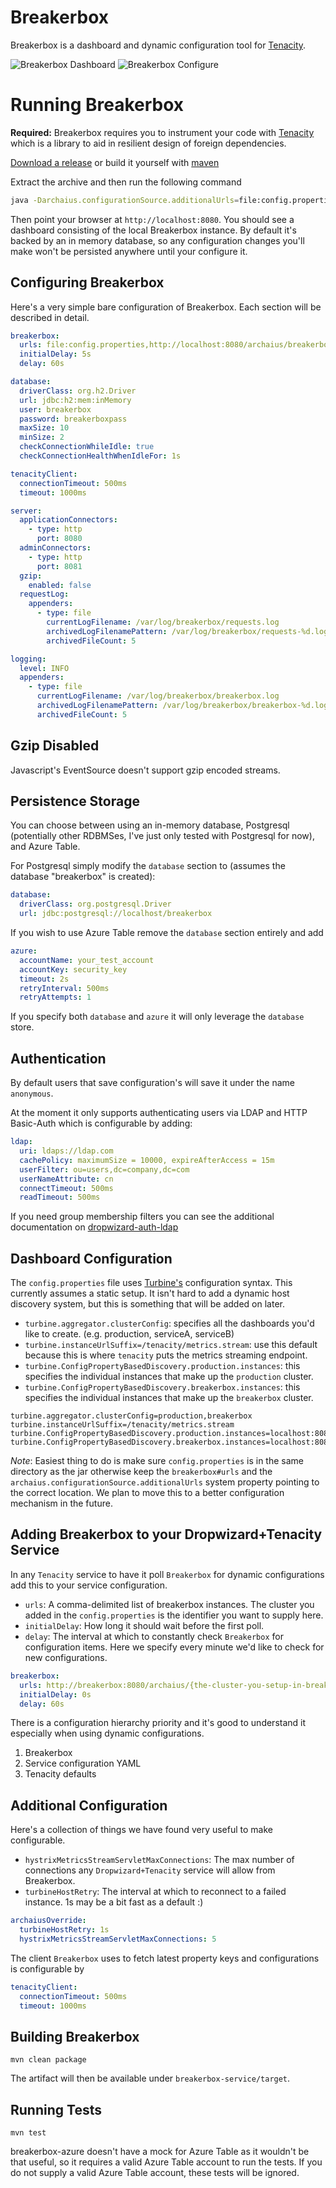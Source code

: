 Breakerbox
==========

Breakerbox is a dashboard and dynamic configuration tool for [Tenacity](https://github.com/yammer/tenacity).

![Breakerbox Dashboard](https://yammer.github.io/tenacity/breakerbox_latest.png)
![Breakerbox Configure](https://yammer.github.io/tenacity/breakerbox_configure.png)

Running Breakerbox
==================

__Required:__ Breakerbox requires you to instrument your code with [Tenacity](https://github.com/yammer/tenacity) which is a library to aid
in resilient design of foreign dependencies.

[Download a release](https://github.com/yammer/breakerbox/releases) or build it yourself with [maven](https://github.com/yammer/breakerbox#building-breakerbox)

Extract the archive and then run the following command

```bash
java -Darchaius.configurationSource.additionalUrls=file:config.properties -jar breakerbox-service-0.1.0.jar server breakerbox.yml
```

Then point your browser at ``http://localhost:8080``. You should see a dashboard
consisting of the local Breakerbox instance. By default it's backed by an in memory database, so
any configuration changes you'll make won't be persisted anywhere until your configure it.

Configuring Breakerbox
---------------------------------------

Here's a very simple bare configuration of Breakerbox. Each section will be described in detail.

```yaml
breakerbox:
  urls: file:config.properties,http://localhost:8080/archaius/breakerbox
  initialDelay: 5s
  delay: 60s

database:
  driverClass: org.h2.Driver
  url: jdbc:h2:mem:inMemory
  user: breakerbox
  password: breakerboxpass
  maxSize: 10
  minSize: 2
  checkConnectionWhileIdle: true
  checkConnectionHealthWhenIdleFor: 1s

tenacityClient:
  connectionTimeout: 500ms
  timeout: 1000ms

server:
  applicationConnectors:
    - type: http
      port: 8080
  adminConnectors:
    - type: http
      port: 8081
  gzip:
    enabled: false
  requestLog:
    appenders:
      - type: file
        currentLogFilename: /var/log/breakerbox/requests.log
        archivedLogFilenamePattern: /var/log/breakerbox/requests-%d.log
        archivedFileCount: 5

logging:
  level: INFO
  appenders:
    - type: file
      currentLogFilename: /var/log/breakerbox/breakerbox.log
      archivedLogFilenamePattern: /var/log/breakerbox/breakerbox-%d.log
      archivedFileCount: 5
```

Gzip Disabled
-------------
Javascript's EventSource doesn't support gzip encoded streams.

Persistence Storage
-------------------

You can choose between using an in-memory database, Postgresql (potentially other RDBMSes, I've just only tested with Postgresql for now), and Azure Table.

For Postgresql simply modify the `database` section to (assumes the database "breakerbox" is created):

```yaml
database:
  driverClass: org.postgresql.Driver
  url: jdbc:postgresql://localhost/breakerbox
```

If you wish to use Azure Table remove the `database` section entirely and add

```yaml
azure:
  accountName: your_test_account
  accountKey: security_key
  timeout: 2s
  retryInterval: 500ms
  retryAttempts: 1
```

If you specify both `database` and `azure` it will only leverage the `database` store.

Authentication
--------------
By default users that save configuration's will save it under the name `anonymous`.

At the moment it only supports authenticating users via LDAP and HTTP Basic-Auth which is configurable by adding:

```yaml
ldap:
  uri: ldaps://ldap.com
  cachePolicy: maximumSize = 10000, expireAfterAccess = 15m
  userFilter: ou=users,dc=company,dc=com
  userNameAttribute: cn
  connectTimeout: 500ms
  readTimeout: 500ms
```

If you need group membership filters you can see the additional documentation on [dropwizard-auth-ldap](https://github.com/yammer/dropwizard-auth-ldap)

Dashboard Configuration
-----------------------------------------
The `config.properties` file uses [Turbine's](https://github.com/Netflix/Turbine/wiki/Configuration) configuration syntax. This currently assumes a static setup. It isn't hard to add a dynamic host discovery
system, but this is something that will be added on later.

* `turbine.aggregator.clusterConfig`: specifies all the dashboards you'd like to create. (e.g. production, serviceA, serviceB)
* `turbine.instanceUrlSuffix=/tenacity/metrics.stream`: use this default because this is where `tenacity` puts the metrics streaming endpoint.
* `turbine.ConfigPropertyBasedDiscovery.production.instances`: this specifies the individual instances that make up the `production` cluster.
* `turbine.ConfigPropertyBasedDiscovery.breakerbox.instances`: this specifies the individual instances that make up the `breakerbox` cluster.

```
turbine.aggregator.clusterConfig=production,breakerbox
turbine.instanceUrlSuffix=/tenacity/metrics.stream
turbine.ConfigPropertyBasedDiscovery.production.instances=localhost:8080,anotherservice.company.com:8080
turbine.ConfigPropertyBasedDiscovery.breakerbox.instances=localhost:8080
```

*Note*: Easiest thing to do is make sure `config.properties` is in the same directory as the jar otherwise keep the `breakerbox#urls` and the `archaius.configurationSource.additionalUrls` system property pointing to the correct location.
We plan to move this to a better configuration mechanism in the future.

Adding Breakerbox to your Dropwizard+Tenacity Service
-----------------------
In any `Tenacity` service to have it poll `Breakerbox` for dynamic configurations add this to your service configuration.

* `urls`: A comma-delimited list of breakerbox instances. The cluster you added in the `config.properties` is the identifier you want to supply here.
* `initialDelay`: How long it should wait before the first poll.
* `delay`: The interval at which to constantly check `Breakerbox` for configuration items. Here we specify every minute we'd like to check for new configurations.

```yaml
breakerbox:
  urls: http://breakerbox:8080/archaius/{the-cluster-you-setup-in-breakerbox}
  initialDelay: 0s
  delay: 60s
```

There is a configuration hierarchy priority and it's good to understand it especially when using dynamic configurations.

1. Breakerbox
2. Service configuration YAML
3. Tenacity defaults

Additional Configuration
------------------------
Here's a collection of things we have found very useful to make configurable.

* `hystrixMetricsStreamServletMaxConnections`: The max number of connections any `Dropwizard+Tenacity` service will allow from Breakerbox.
* `turbineHostRetry`: The interval at which to reconnect to a failed instance. 1s may be a bit fast as a default :)

```yaml
archaiusOverride:
  turbineHostRetry: 1s
  hystrixMetricsStreamServletMaxConnections: 5
```

The client `Breakerbox` uses to fetch latest property keys and configurations is configurable by

```yaml
tenacityClient:
  connectionTimeout: 500ms
  timeout: 1000ms
```

Building Breakerbox
-------------------

`mvn clean package`

The artifact will then be available under `breakerbox-service/target`.

Running Tests
-------------

`mvn test`

breakerbox-azure doesn't have a mock for Azure Table as it wouldn't be that useful, so it requires a valid Azure Table account
to run the tests. If you do not supply a valid Azure Table account, these tests will be ignored.
